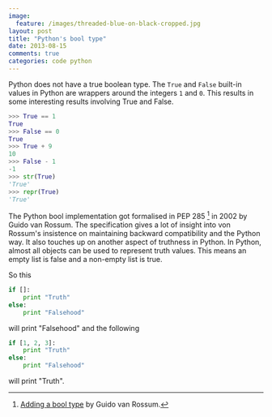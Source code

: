 ```yaml
---
image:
  feature: /images/threaded-blue-on-black-cropped.jpg
layout: post
title: "Python's bool type"
date: 2013-08-15
comments: true
categories: code python
---
```

Python does not have a true boolean type. The `True` and `False` built-in values in Python are wrappers around the integers `1` and `0`. This results in some interesting results involving True and False.

```python
>>> True == 1
True
>>> False == 0
True
>>> True + 9
10
>>> False - 1
-1
>>> str(True)
'True'
>>> repr(True)
'True'
```

The Python bool implementation got formalised in PEP 285 [^1] in 2002 by Guido van Rossum. The specification gives a lot of insight into von Rossum's insistence on maintaining backward compatibility and the Python way. It also touches up on another aspect of truthness in Python. In Python, almost all objects can be used to represent truth values. This means an empty list is false and a non-empty list is true.

So this
```python
if []:
    print "Truth"
else:
    print "Falsehood"

```
will print "Falsehood" and the following
```python
if [1, 2, 3]:
    print "Truth"
else:
    print "Falsehood"

```
will print "Truth".

[^1]: [Adding a bool type](http://www.python.org/dev/peps/pep-0285/) by Guido van Rossum.